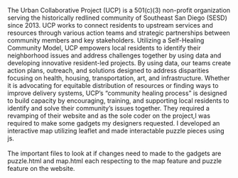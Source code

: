 The Urban Collaborative Project (UCP) is a 501(c)(3) non-profit organization serving the historically redlined community of Southeast San Diego (SESD) since 2013. UCP works to connect residents to upstream services and resources through various action teams and strategic partnerships between community members and key stakeholders. Utilizing a Self-Healing Community Model, UCP empowers local residents to identify their neighborhood issues and address challenges together by using data and developing innovative resident-led projects. By using data, our teams create action plans, outreach, and solutions designed to address disparities focusing on health, housing, transportation, art, and infrastructure. Whether it is advocating for equitable distribution of resources or finding ways to improve delivery systems, UCP’s “community healing process” is designed to build capacity by encouraging, training, and supporting local residents to identify and solve their community’s issues together.
They required a revamping of their website and as the sole coder on the project,I was required to make some gadgets my designers requested. I developed an interactive map utilizing leaflet and made interactable puzzle pieces using js.
<br> 
<br>
The important files to look at if changes need to made to the gadgets are puzzle.html and map.html each respecting to the map feature and puzzle feature on the website. 
